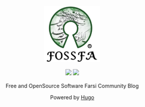 
<div style="text-align:center;margin: 0 auto;">

<img src="/static/images/logo.png" width="150px">
<br><br>
<img src="https://img.shields.io/github/languages/code-size/fossfa/blog?style=social">
<img src="https://img.shields.io/github/license/FOSSFA/blog?style=social">
<br><br>
Free and OpenSource Software Farsi Community Blog


Powered by [Hugo](https://gohugo.io)
</div>
